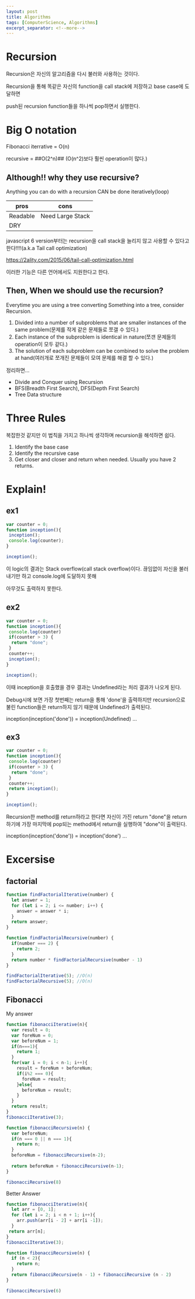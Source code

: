 ```yaml
---
layout: post
title: Algorithms
tags: [ComputerScience, Algorithms]
excerpt_separator: <!--more-->
---
```


# Recursion

Recursion은 자신의 알고리즘을 다시 불러와 사용하는 것이다.

Recursion을 통해 똑같은 자신의 function을 call stack에 저장하고 base case에 도달하면

push된 recursion function들을 하나씩 pop하면서 실행한다.



<!--more-->

# Big O notation

Fibonacci iterrative = O(n)

recursive = ##O(2^n)## (O(n^2)보다 훨씬 operation이 많다.)

## Although!! why they use recursive?

Anything you can do with a recursion CAN be done iteratively(loop)

pros  | cons
------------- | -------------
Readable  | Need Large Stack
DRY | 

javascript 6 version부터는 recursion을 call stack을 늘리지 않고 사용할 수 있다고 한다!!!!(a.k.a Tail call optimization)

https://2ality.com/2015/06/tail-call-optimization.html

이러한 기능은 다른 언어에서도 지원한다고 한다.

## Then, When we should use the recursion?

Everytime you are using a tree converting Something into a tree, consider Recursion.

1. Divided into a number of subproblems that are smaller instances of the same problem(문제를 작게 같은 문제들로 쪼갤 수 있다.)
2. Each instance of the subproblem is identical in nature(쪼갠 문제들의 operation이 모두 같다.)
3. The solution of each subproblem can be combined to solve the problem at hand(여러개로 쪼개진 문제들이 모여 문제를 해결 할 수 있다.)

정리하면...

- Divide and Conquer using Recursion
- BFS(Breadth First Search), DFS(Depth First Search)
- Tree Data structure

# Three Rules

복잡한것 같지만 이 법칙을 가지고 하나씩 생각하며 recursion을 해석하면 쉽다.

1. Identify the base case
2. Identify the recursive case
3. Get closer and closer and return when needed. Usually you have 2 returns.

# Explain!

## ex1

```javascript
var counter = 0;
function inception(){
 inception();
 console.log(counter);
}

inception();
```

이 logic의 결과는 Stack overflow(call stack overflow)이다. 끊임없이 자신을 불러내기만 하고 console.log에 도달하지 못해

아무것도 출력하지 못한다.

## ex2

```javascript
var counter = 0;
function inception(){
 console.log(counter)
 if(counter > 3) {
  return "done";
 }
 counter++;
 inception();
}

inception();
```

이때 inception을 호출했을 경우 결과는 Undefined라는 처리 결과가 나오게 된다.

Debug시에 보면 가장 첫번째는 return을 통해 'done'을 출력하지만 recursion으로 불린 function들은 return하지 않기 때문에 Undefined가 출력된다.

inception(inception('done')) = inception(Undefined) ...

## ex3

```javascript
var counter = 0;
function inception(){
 console.log(counter)
 if(counter > 3) {
  return "done";
 }
 counter++;
 return inception();
}

inception();
```

Recursion한 method를 return하라고 한다면 자신이 가진 return "done"을 return 하기에 가장 마지막에 pop되는 method에서 return을 실행하여 "done"이 출력된다.

inception(inception('done')) = inception('done') ...

# Excersise

## factorial

```javascript
function findFactorialIterative(number) {
  let answer = 1;
  for (let i = 2; i <= number; i++) {
    answer = answer * i;
  }
  return answer;
}

function findFactorialRecursive(number) {
  if(number === 2) {
    return 2;
  }
  return number * findFactorialRecursive(number - 1)
}

findFactorialIterative(5); //O(n)
findFactorialRecursive(5); //O(n)
```

## Fibonacci

My answer

```javascript
function fibonacciIterative(n){
  var result = 0;
  var foreNum = 0;
  var beforeNum = 1;
  if(n===1){
    return 1;
  }
  for(var i = 0; i < n-1; i++){
    result = foreNum + beforeNum;
    if(i%2 === 0){
      foreNum = result;
    }else{
      beforeNum = result;
    }
  }
  return result;
}
fibonacciIterative(3);

function fibonacciRecursive(n) {
  var beforeNum;
  if(n === 0 || n === 1){
    return n;
  }
  beforeNum = fibonacciRecursive(n-2);
  
  return beforeNum + fibonacciRecursive(n-1);
}

fibonacciRecursive(8)
```

Better Answer

```javascript
function fibonacciIterative(n){
  let arr = [0, 1];
  for (let i = 2; i < n + 1; i++){
    arr.push(arr[i - 2] + arr[i -1]);
  }
 return arr[n];
}
fibonacciIterative(3);

function fibonacciRecursive(n) {
  if (n < 2){
    return n;
  }
  return fibonacciRecursive(n - 1) + fibonacciRecursive (n - 2)
}

fibonacciRecursive(6)
```